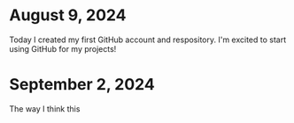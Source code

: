 # August 9, 2024
Today I created my first GitHub account and respository. I'm excited to start using GitHub for my projects! 


# September 2, 2024
The way I think this 
